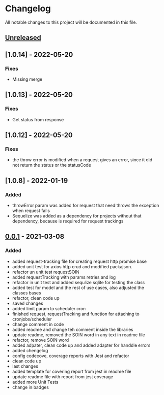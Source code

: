 # Changelog

All notable changes to this project will be documented in this file.

## [Unreleased]

## [1.0.14] - 2022-05-20

### Fixes

- Missing merge

## [1.0.13] - 2022-05-20

### Fixes

- Get status from response

## [1.0.12] - 2022-05-20

### Fixes

- the throw error is modified when a request gives an error, since it did not return the status or the statusCode

## [1.0.8] - 2022-01-19

### Added

- throwError param was added for request that need throws the exception when request fails
- Sequelize was added as a dependency for projects without that dependency, because is required for request trackings

## [0.0.1] - 2021-03-08

### Added

- added request-tracking file for creating request http promise base
- added unit test for axios http crud and modified packajson.
- refactor un unit test requestSOIN
- added requestTracking with params retries and log
- refactor in unit test and added sequlize sqlite for testing the class
- added test for model and the rest of use cases, also adjusted the classes bases
- refactor, clean code up
- saved changes
- added limit param to scheduler cron
- finished request, requestTracking and function for attaching to cronjobs/scheduler
- change comment in code
- added readme and change teh comment inside the libraries
- update readme, removed the SOIN word in any text in readme file
- refactor, remove SOIN word
- added adpater, clean code up and added adapter for handdle errors
- added chengelog
- config codecove, coverage reports with Jest and refactor
- clean code up
- last changes
- added template for covering report from jest in readme file
- update readme file with report from jest coverage
- added more Unit Tests
- change in badges

[unreleased]: https://github.com/SoinLabs/request/compare/v1.1.0...HEAD
[0.0.1]: https://github.com/SoinLabs/request/releases/tag/v0.0.1
